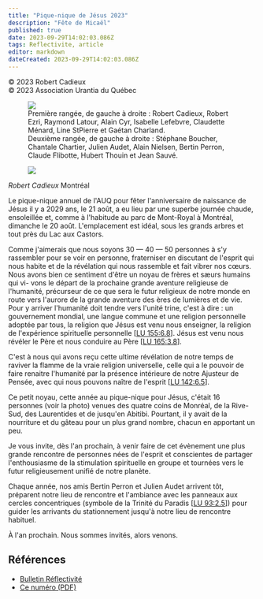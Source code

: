 ```yaml
---
title: "Pique-nique de Jésus 2023"
description: "Fête de Micaël"
published: true
date: 2023-09-29T14:02:03.086Z
tags: Reflectivite, article
editor: markdown
dateCreated: 2023-09-29T14:02:03.086Z
---
```


<p class="v-card v-sheet theme--light grey lighten-3 px-2">© 2023 Robert Cadieux<br>© 2023 Association Urantia du Québec</p>

<figure id="Figure_1" class="image urantiapedia">
<img src="/image/article/Reflectivite/2023_09/006.jpg">
<figcaption>Première rangée, de gauche à droite : Robert Cadieux, Robert Ezri, Raymond Latour, Alain Cyr, Isabelle Lefebvre, Claudette Ménard, Line StPierre et Gaétan Charland.<br>Deuxième rangée, de gauche à droite : Stéphane Boucher, Chantale Chartier, Julien Audet, Alain Nielsen, Bertin Perron, Claude Flibotte, Hubert Thouin et Jean Sauvé.</figcaption>
</figure>

<figure id="Figure_2" class="image urantiapedia image-style-align-left">
<img src="/image/article/Reflectivite/Robert_Cadieux.jpg">
</figure>

_Robert Cadieux_
Montréal

Le pique-nique annuel de l'AUQ pour fêter l'anniversaire de naissance de Jésus il y a 2029 ans, le 21 août, a eu lieu par une superbe journée chaude, ensoleillée et, comme à l'habitude au parc de Mont-Royal à Montréal, dimanche le 20 août. L'emplacement est idéal, sous les grands arbres et tout près du Lac aux Castors.

Comme j'aimerais que nous soyons 30 — 40 — 50 personnes à s'y rassembler pour se voir en personne, fraterniser en discutant de l'esprit qui nous habite et de la révélation qui nous rassemble et fait vibrer nos cœurs. Nous avons bien ce sentiment d'être un noyau de frères et sæurs humains qui vi- vons le départ de la prochaine grande aventure religieuse de l'humanité, précurseur de ce que sera le futur religieux de notre monde en route vers l'aurore de la grande aventure des ères de lumières et de vie. Pour y arriver l'humanité doit tendre vers l'unité trine, c'est à dire : un gouvernement mondial, une langue commune et une religion personnelle adoptée par tous, la religion que Jésus est venu nous enseigner, la religion de l'expérience spirituelle personnelle [[LU 155:6.8](/fr/The_Urantia_Book/155#p6_8)]. Jésus est venu nous révéler le Père et nous conduire au Père [[LU 165:3.8](/fr/The_Urantia_Book/165#p3_8)].

C'est à nous qui avons reçu cette ultime révélation de notre temps de raviver la flamme de la vraie religion universelle, celle qui a le pouvoir de faire renaitre l'humanité par la présence intérieure de notre Ajusteur de Pensée, avec qui nous pouvons naître de l'esprit [[LU 142:6.5](/fr/The_Urantia_Book/142#p6_5)].

Ce petit noyau, cette année au pique-nique pour Jésus, c'était 16 personnes (voir la photo) venues des quatre coins de Monréal, de la Rive-Sud, des Laurentides et de jusqu'en Abitibi. Pourtant, il y avait de la nourriture et du gâteau pour un plus grand nombre, chacun en apportant un peu.

Je vous invite, dès l'an prochain, à venir faire de cet évènement une plus grande rencontre de personnes nées de l'esprit et conscientes de partager l'enthousiasme de la stimulation spirituelle en groupe et tournées vers le futur religieusement unifié de notre planète.

Chaque année, nos amis Bertin Perron et Julien Audet arrivent tôt, préparent notre lieu de rencontre et l'ambiance avec les panneaux aux cercles concentriques (symbole de la Trinité du Paradis [[LU 93:2.5](/fr/The_Urantia_Book/93#p2_5)]) pour guider les arrivants du stationnement jusqu'à notre lieu de rencontre habituel.

À l'an prochain. Nous sommes invités, alors venons.
<br style="clear:both;"/>

## Références

- [Bulletin Réflectivité](https://www.urantia-quebec.ca/publications/reflectivite)
- [Ce numéro (PDF)](https://urantia-quebec.s3.ca-central-1.amazonaws.com/documents/Reflectivite/Reflectivite-septembre-2023.pdf)